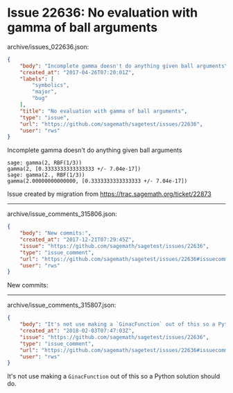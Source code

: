 # Issue 22636: No evaluation with gamma of ball arguments

archive/issues_022636.json:
```json
{
    "body": "Incomplete gamma doesn't do anything given ball arguments\n\n```\nsage: gamma(2, RBF(1/3))\ngamma(2, [0.3333333333333333 +/- 7.04e-17])\nsage: gamma(2., RBF(1/3))\ngamma(2.00000000000000, [0.3333333333333333 +/- 7.04e-17])\n```\n\n\nIssue created by migration from https://trac.sagemath.org/ticket/22873\n\n",
    "created_at": "2017-04-26T07:20:01Z",
    "labels": [
        "symbolics",
        "major",
        "bug"
    ],
    "title": "No evaluation with gamma of ball arguments",
    "type": "issue",
    "url": "https://github.com/sagemath/sagetest/issues/22636",
    "user": "rws"
}
```
Incomplete gamma doesn't do anything given ball arguments

```
sage: gamma(2, RBF(1/3))
gamma(2, [0.3333333333333333 +/- 7.04e-17])
sage: gamma(2., RBF(1/3))
gamma(2.00000000000000, [0.3333333333333333 +/- 7.04e-17])
```


Issue created by migration from https://trac.sagemath.org/ticket/22873





---

archive/issue_comments_315806.json:
```json
{
    "body": "New commits:",
    "created_at": "2017-12-21T07:29:45Z",
    "issue": "https://github.com/sagemath/sagetest/issues/22636",
    "type": "issue_comment",
    "url": "https://github.com/sagemath/sagetest/issues/22636#issuecomment-315806",
    "user": "rws"
}
```

New commits:



---

archive/issue_comments_315807.json:
```json
{
    "body": "It's not use making a `GinacFunction` out of this so a Python solution should do.",
    "created_at": "2018-02-03T07:47:03Z",
    "issue": "https://github.com/sagemath/sagetest/issues/22636",
    "type": "issue_comment",
    "url": "https://github.com/sagemath/sagetest/issues/22636#issuecomment-315807",
    "user": "rws"
}
```

It's not use making a `GinacFunction` out of this so a Python solution should do.
